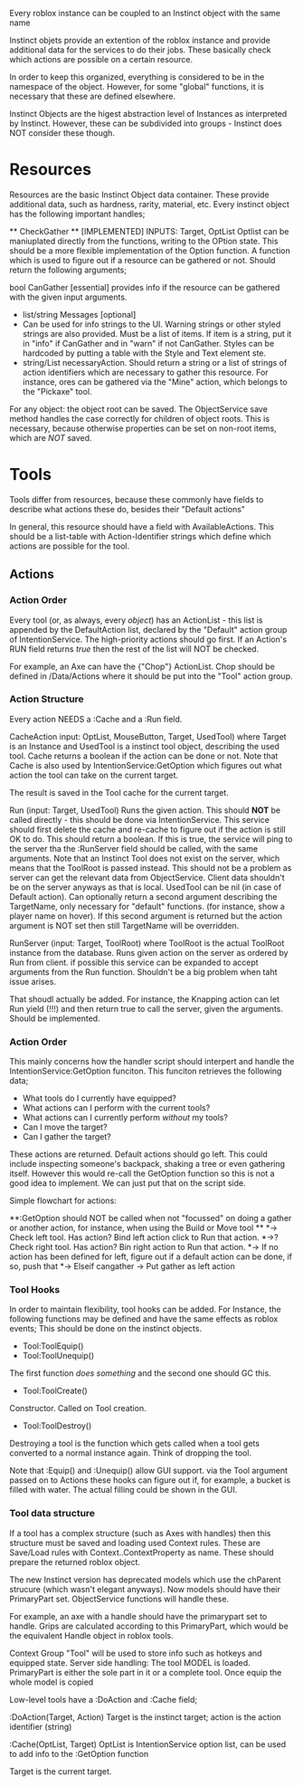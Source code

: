 Every roblox instance can be coupled to an Instinct object with the same name

Instinct objets provide an extention of the roblox instance and provide additional data for the services to do their jobs. These basically check which actions are possible on a certain resource.

In order to keep this organized, everything is considered to be in the namespace of the object. However, for some "global" functions, it is necessary that these are defined elsewhere.

Instinct Objects are the higest abstraction level of Instances as interpreted by Instinct. However, these can be subdivided into groups - Instinct does NOT consider these though.

Resources
==========

Resources are the basic Instinct Object data container. These provide additional data, such as hardness, rarity, material, etc. Every instinct object has the following important handles;

** CheckGather ** [IMPLEMENTED]
INPUTS: Target, OptList
Optlist can be maniuplated directly from the functions, writing to the OPtion state. This should be a more flexible implementation of the Option function.
A function which is used to figure out if a resource can be gathered or not. Should return the following arguments;

bool CanGather [essential] provides info if the resource can be gathered with the given input arguments.
*	list/string Messages [optional]
*	Can be used for info strings to the UI. Warning strings or other styled strings are also provided. Must be a list of items. If item is a string, put it in "info" if CanGather and in "warn" if not CanGather. Styles can be hardcoded by putting a table with the Style and Text element ste.
*	string/List necessaryAction. Should return a string or a list of strings of action identifiers which are necessary to gather this resource. For instance, ores can be gathered via the "Mine" action, which belongs to the "Pickaxe" tool.

For any object: the object root can be saved. The ObjectService save method handles the case correctly for children of object roots. This is necessary, because otherwise properties can be set on non-root items, which are *NOT* saved.

Tools 
=======

Tools differ from resources, because these commonly have fields to describe what actions these do, besides their "Default actions"

In general, this resource should have a field with AvailableActions. This should be a list-table with Action-Identifier strings which define which actions are possible for the tool.

Actions
------------

### Action Order

Every tool (or, as always, every *object*) has an ActionList - this list is appended by the DefaultAction list, declared by the "Default" action group of IntentionService. The high-priority actions should go first. If an Action's RUN field returns *true* then the rest of the list will NOT be checked.

For example, an Axe can have the {"Chop"} ActionList. Chop should be defined in /Data/Actions where it should be put into the "Tool" action group.

### Action Structure

Every action NEEDS a :Cache and a :Run field. 

CacheAction input: OptList, MouseButton, Target, UsedTool) where Target is an Instance and UsedTool is a instinct tool object, describing the used tool. Cache returns a boolean if the action can be done or not. Note that Cache is also used by IntentionService:GetOption which figures out what action the tool can take on the current target.

The result is saved in the Tool cache for the current target.

Run (input: Target, UsedTool) Runs the given action. This should **NOT** be called directly - this should be done via IntentionService. This service should first delete the cache and re-cache to figure out if the action is still OK to do. This should return a boolean. If this is true, the service will ping to the server tha the :RunServer field should be called, with the same arguments. Note that an Instinct Tool does not exist on the server, which means that the ToolRoot is passed instead. This should not be a problem as server can get the relevant data from ObjectService. Client data shouldn't be on the server anyways as that is local. UsedTool can be nil (in case of Default action). Can optionally return a second argument describing the TargetName, only necessary for "default" functions. (for instance, show a player name on hover).
If this second argument is returned but the action argument is NOT set then still TargetName will be overridden.

RunServer (input: Target, ToolRoot) where ToolRoot is the actual ToolRoot instance from the database. Runs given action on the server as ordered by Run from client. if possible this service can be expanded to accept arguments from the Run function. Shouldn't be a big problem when taht issue arises.

That shoudl actually be added. For instance, the Knapping action can let Run yield (!!!) and then return true to call the server, given the arguments. Should be implemented.


### Action Order

This mainly concerns how the handler script should interpert and handle the IntentionService:GetOption funciton. This funciton retrieves the following data;

*	What tools do I currently have equipped?
*	What actions can I perform with the current tools?
*	What actions can I currently perform *without* my tools? 
*	Can I move the target?
*	Can I gather the target?

These actions are returned. Default actions should go left. This could include inspecting someone's backpack, shaking a tree or even gathering itself. However this would re-call the GetOption function so this is not a good idea to implement. We can just put that on the script side.

Simple flowchart for actions:

**:GetOption should NOT be called when not "focussed" on doing a gather or another action, for instance, when using the Build or Move tool **
*-> Check left tool. Has action? Bind left action click to Run that action.
*->? Check right tool. Has action? Bin right action to Run that action.
*-> If no action has been defined for left, figure out if a default action can be done, if so, push that
*-> Elseif cangather -> Put gather as left action

### Tool Hooks

In order to maintain flexibility, tool hooks can be added. For Instance, the following functions may be defined and have the same effects as roblox events;
This should be done on the instinct objects.

*	Tool:ToolEquip()
*	Tool:ToolUnequip() 

The first function *does something* and the second one should GC this. 

*	Tool:ToolCreate()

Constructor. Called on Tool creation.

*	Tool:ToolDestroy()

Destroying a tool is the function which gets called when a tool gets converted to a normal instance again. Think of dropping the tool.

Note that :Equip() and :Unequip() allow GUI support. via the Tool argument passed on to Actions these hooks can figure out if, for example, a bucket is filled with water. The actual filling could be shown in the GUI.

### Tool data structure

If a tool has a complex structure (such as Axes with handles) then this structure must be saved and loading used Context rules. These are Save/Load rules with Context..ContextProperty as name. These should prepare the returned roblox object.

The new Instinct version has deprecated models which use the chParent strucure (which wasn't elegant anyways). Now models should have their PrimaryPart set. ObjectService functions will handle these.

For example, an axe with a handle should have the primarypart set to handle. Grips are calculated according to this PrimaryPart, which would be the equivalent Handle object in roblox tools. 

Context Group "Tool" will be used to store info such as hotkeys and equipped state.
Server side handling: The tool MODEL is loaded. PrimaryPart is either the sole part in it or a complete tool. Once equip the whole model is copied

Low-level tools have a :DoAction and :Cache field;

:DoAction(Target, Action)
Target is the instinct target; action is the action identifier (string)

:Cache(OptList, Target)
OptList is IntentionService option list, can be used to add info to the :GetOption function

Target is the current target.
